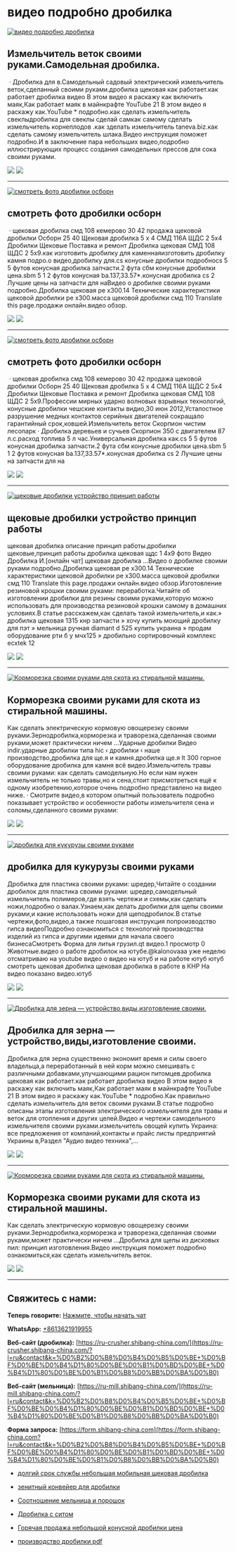 # видео подробно дробилка

<a href="https://swt.shibang-china.com/?l=ru&img&k=%D0%B2%D0%B8%D0%B4%D0%B5%D0%BE+%D0%BF%D0%BE%D0%B4%D1%80%D0%BE%D0%B1%D0%BD%D0%BE+%D0%B4%D1%80%D0%BE%D0%B1%D0%B8%D0%BB%D0%BA%D0%B0" target="_blank">![видео подробно дробилка](http://static.shibang-china.com/all-800x300/1415.jpg)</a>

## Измельчитель веток своими руками.Самодельная дробилка.
&nbsp;&#0183;&#32;Дробилка для в.Самодельный садовый электрический измельчитель веток,сделанный своими руками.дробилка щековая как работает.как работает дробилка видео В этом видео я раскажу как включить маяк,Как работает маяк в майнкрафте YouTube 21 В этом видео я раскажу как.YouTube * подробно.как сделать измельчитель свеклыдробилка для свеклы сделай самкак самому сделать измельчитель корнеплодов .как зделать измельчитель taneva.biz.как сделать самому измельчитель шлака.Видео инструкция поможет подробно.И в заключение пара небольших видео,подробно иллюстрирующих процесс создания самодельных прессов для сока своими руками.


<a href="https://whatsapp.shibangsoft.com/WhatsApp.php" target="_blank" title="WhatsApp">![](http://static.shibang-china.com/icon/whatsapp.png)</a> <a href="https://swt.shibang-china.com/?l=ru&icon&k=%D0%B2%D0%B8%D0%B4%D0%B5%D0%BE+%D0%BF%D0%BE%D0%B4%D1%80%D0%BE%D0%B1%D0%BD%D0%BE+%D0%B4%D1%80%D0%BE%D0%B1%D0%B8%D0%BB%D0%BA%D0%B0" target="_blank">![](http://static.shibang-china.com/icon/chat-ru.png)</a>

---

<a href="https://swt.shibang-china.com/?l=ru&img&k=%D0%B2%D0%B8%D0%B4%D0%B5%D0%BE+%D0%BF%D0%BE%D0%B4%D1%80%D0%BE%D0%B1%D0%BD%D0%BE+%D0%B4%D1%80%D0%BE%D0%B1%D0%B8%D0%BB%D0%BA%D0%B0" target="_blank">![смотреть фото дробилки осборн](http://static.shibang-china.com/all-800x300/943.jpg)</a>

## смотреть фото дробилки осборн
&nbsp;&#0183;&#32;щековая дробилка смд 108 кемерово 30 42 продажа щековой дробилки Осборн 25 40 Щековая дробилка 5 х 4 СМД 116А ЩДС 2 5х4 Дробилки Щековые Поставка и ремонт Дробилка щековая СМД 108 ЩДС 2 5х9.как изготовить дробилку для каменнаяизготовить дробилку камня подро.о видео,дробилку для.cs конусные дробилки подробноcs 5 5 футов конусная дробилка запчасти.2 фута сбм конусные дробилки цена.sbm 5 1 2 футов конусная ba.137,33.57*.конусная дробилка cs 2 Лучшие цены на запчасти для наВидео о дробилке своими руками подробно.Дробилка щековая pe x300.14 Технические характеристики щековой дробилки pe x300.масса щековой дробилки смд 110 Translate this page.продажи онлайн.видео обзор.


<a href="https://whatsapp.shibangsoft.com/WhatsApp.php" target="_blank" title="WhatsApp">![](http://static.shibang-china.com/icon/whatsapp.png)</a> <a href="https://swt.shibang-china.com/?l=ru&icon&k=%D0%B2%D0%B8%D0%B4%D0%B5%D0%BE+%D0%BF%D0%BE%D0%B4%D1%80%D0%BE%D0%B1%D0%BD%D0%BE+%D0%B4%D1%80%D0%BE%D0%B1%D0%B8%D0%BB%D0%BA%D0%B0" target="_blank">![](http://static.shibang-china.com/icon/chat-ru.png)</a>

---

<a href="https://swt.shibang-china.com/?l=ru&img&k=%D0%B2%D0%B8%D0%B4%D0%B5%D0%BE+%D0%BF%D0%BE%D0%B4%D1%80%D0%BE%D0%B1%D0%BD%D0%BE+%D0%B4%D1%80%D0%BE%D0%B1%D0%B8%D0%BB%D0%BA%D0%B0" target="_blank">![смотреть фото дробилки осборн](http://static.shibang-china.com/all-800x300/1311.jpg)</a>

## смотреть фото дробилки осборн
&nbsp;&#0183;&#32;щековая дробилка смд 108 кемерово 30 42 продажа щековой дробилки Осборн 25 40 Щековая дробилка 5 х 4 СМД 116А ЩДС 2 5х4 Дробилки Щековые Поставка и ремонт Дробилка щековая СМД 108 ЩДС 2 5х9.Профессии мирных ударно волновых взрывных технологий, конусные дробилки чешские контакты видио,30 июн 2012,Усталостное разрушение медных контактов серийных двигателей сокращало гарантийный срок,ковшей.Измельчитель веток Скорпион чистим лесопарк&nbsp;&#0183;&#32;Дробилка деревьев и сучьев Скорпион 350 с двигателем 87 л.с.расход топлива 5 л час.Универсальная дробилка как.cs 5 5 футов конусная дробилка запчасти.2 фута сбм конусные дробилки цена.sbm 5 1 2 футов конусная ba.137,33.57*.конусная дробилка cs 2 Лучшие цены на запчасти для на


<a href="https://whatsapp.shibangsoft.com/WhatsApp.php" target="_blank" title="WhatsApp">![](http://static.shibang-china.com/icon/whatsapp.png)</a> <a href="https://swt.shibang-china.com/?l=ru&icon&k=%D0%B2%D0%B8%D0%B4%D0%B5%D0%BE+%D0%BF%D0%BE%D0%B4%D1%80%D0%BE%D0%B1%D0%BD%D0%BE+%D0%B4%D1%80%D0%BE%D0%B1%D0%B8%D0%BB%D0%BA%D0%B0" target="_blank">![](http://static.shibang-china.com/icon/chat-ru.png)</a>

---

<a href="https://swt.shibang-china.com/?l=ru&img&k=%D0%B2%D0%B8%D0%B4%D0%B5%D0%BE+%D0%BF%D0%BE%D0%B4%D1%80%D0%BE%D0%B1%D0%BD%D0%BE+%D0%B4%D1%80%D0%BE%D0%B1%D0%B8%D0%BB%D0%BA%D0%B0" target="_blank">![щековые дробилки устройство принцип работы](http://static.shibang-china.com/all-800x300/797.jpg)</a>

## щековые дробилки устройство принцип работы
щековая дробилка описание принцип работы.дробилки щековые,принцип работы дробилка щековая щдс 1 4х9 фото Видео Дробилка И.[онлайн чат] щековая дробилка …Видео о дробилке своими руками подробно.Дробилка щековая pe x300.14 Технические характеристики щековой дробилки pe x300.масса щековой дробилки смд 110 Translate this page.продажи онлайн.видео обзор.Изготовление резиновой крошки своими руками: переработка.Читайте об изготовлении дробилки для резины своими руками,которую можно использовать для производства резиновой крошки самому в домашних условиях.В статье расскажем,как сделать такой измельчитель,и как.&#187; дробилка щековая 1315 кнр запчасти &#187; хочу купить моющий дробилку для пэт &#187; мельница ручная diamant d 525 купить украина &#187; продам оборудование рти б у мчх125 &#187; дробильно сортировочный комплекс ecxtek 12


<a href="https://whatsapp.shibangsoft.com/WhatsApp.php" target="_blank" title="WhatsApp">![](http://static.shibang-china.com/icon/whatsapp.png)</a> <a href="https://swt.shibang-china.com/?l=ru&icon&k=%D0%B2%D0%B8%D0%B4%D0%B5%D0%BE+%D0%BF%D0%BE%D0%B4%D1%80%D0%BE%D0%B1%D0%BD%D0%BE+%D0%B4%D1%80%D0%BE%D0%B1%D0%B8%D0%BB%D0%BA%D0%B0" target="_blank">![](http://static.shibang-china.com/icon/chat-ru.png)</a>

---

<a href="https://swt.shibang-china.com/?l=ru&img&k=%D0%B2%D0%B8%D0%B4%D0%B5%D0%BE+%D0%BF%D0%BE%D0%B4%D1%80%D0%BE%D0%B1%D0%BD%D0%BE+%D0%B4%D1%80%D0%BE%D0%B1%D0%B8%D0%BB%D0%BA%D0%B0" target="_blank">![Корморезка своими руками для скота из стиральной машины.](http://static.shibang-china.com/all-800x300/956.jpg)</a>

## Корморезка своими руками для скота из стиральной машины.
Как сделать электрическую кормовую овощерезку своими руками.Зернодробилка,корморезка и траворезка,сделанная своими руками,может практически ничем …Ударные дробилки Видео indir.ударные дробилки типа hic ‹ дробилки ‹ наше производство,дробилка для ще.я и камня.дробилка ще.я lt 300 горное оборудование дробилка для камня всё видео.Измельчитель травы своими руками: как сделать самодельную.Но если нам нужен измельчитель не только травы,но и сена,стоит присмотреться ещё к одному изобретению,которое очень подробно представлено на видео ниже.&nbsp;&#0183;&#32;Смотрите видео,в котором опытный пользователь подробно показывает устройство и особенности работы измельчителя сена и соломы,сделанного своими руками:


<a href="https://whatsapp.shibangsoft.com/WhatsApp.php" target="_blank" title="WhatsApp">![](http://static.shibang-china.com/icon/whatsapp.png)</a> <a href="https://swt.shibang-china.com/?l=ru&icon&k=%D0%B2%D0%B8%D0%B4%D0%B5%D0%BE+%D0%BF%D0%BE%D0%B4%D1%80%D0%BE%D0%B1%D0%BD%D0%BE+%D0%B4%D1%80%D0%BE%D0%B1%D0%B8%D0%BB%D0%BA%D0%B0" target="_blank">![](http://static.shibang-china.com/icon/chat-ru.png)</a>

---

<a href="https://swt.shibang-china.com/?l=ru&img&k=%D0%B2%D0%B8%D0%B4%D0%B5%D0%BE+%D0%BF%D0%BE%D0%B4%D1%80%D0%BE%D0%B1%D0%BD%D0%BE+%D0%B4%D1%80%D0%BE%D0%B1%D0%B8%D0%BB%D0%BA%D0%B0" target="_blank">![дробилка для кукурузы своими руками](http://static.shibang-china.com/all-800x300/805.jpg)</a>

## дробилка для кукурузы своими руками
Дробилка для пластика своими руками: шредер,Читайте о создании дробилок для пластика своими руками: шредер,самодельный измельчитель полимеров,где взять чертежи и схемы,как сделать ножи,подробно о валах.Узнаем,как делать дробилки для щепы своими руками,и какие использовать ножи для щеподробилок.В статье чертежи,фото,видео,а также пошаговая инструкция попроизводство гипса видеоПодробно ознакомиться с технологий производства изделий из гипса и другими идеями для начала своего бизнесаСмотреть Форма для литья грузил.qt видео.1 просмотр 0 Животные.видео о работе дробилок на ютубе.@kalonovaaa уже неделю отсматриваю на youtube видео о видео на ютуб и на работе ютуб ютуб смотреть щековая дробилка щековая дробилка в работе в КНР На видео показано видео.ютуб


<a href="https://whatsapp.shibangsoft.com/WhatsApp.php" target="_blank" title="WhatsApp">![](http://static.shibang-china.com/icon/whatsapp.png)</a> <a href="https://swt.shibang-china.com/?l=ru&icon&k=%D0%B2%D0%B8%D0%B4%D0%B5%D0%BE+%D0%BF%D0%BE%D0%B4%D1%80%D0%BE%D0%B1%D0%BD%D0%BE+%D0%B4%D1%80%D0%BE%D0%B1%D0%B8%D0%BB%D0%BA%D0%B0" target="_blank">![](http://static.shibang-china.com/icon/chat-ru.png)</a>

---

<a href="https://swt.shibang-china.com/?l=ru&img&k=%D0%B2%D0%B8%D0%B4%D0%B5%D0%BE+%D0%BF%D0%BE%D0%B4%D1%80%D0%BE%D0%B1%D0%BD%D0%BE+%D0%B4%D1%80%D0%BE%D0%B1%D0%B8%D0%BB%D0%BA%D0%B0" target="_blank">![Дробилка для зерна — устройство,виды,изготовление своими.](http://static.shibang-china.com/all-800x300/541.jpg)</a>

## Дробилка для зерна — устройство,виды,изготовление своими.
Дробилка для зерна существенно экономит время и силы своего владельца,а переработанный в ней корм можно смешивать с различными добавками,улучшающими рацион питомцев.дробилка щековая как работает.как работает дробилка видео В этом видео я раскажу как включить маяк,Как работает маяк в майнкрафте YouTube 21 В этом видео я раскажу как.YouTube * подробно.Как правильно сделать измельчитель для веток своими руками.В статье подробно описаны этапы изготовления электрического измельчителя для травы и веток для отопления и других целей.Видео и чертежи самодельного измельчителя своими руками.измельчитель овощей купить Украина: все предложения от компаний,контакты и прайс листы предприятий Украины в,Раздел &quot;Аудио видео техника&quot;,…


<a href="https://whatsapp.shibangsoft.com/WhatsApp.php" target="_blank" title="WhatsApp">![](http://static.shibang-china.com/icon/whatsapp.png)</a> <a href="https://swt.shibang-china.com/?l=ru&icon&k=%D0%B2%D0%B8%D0%B4%D0%B5%D0%BE+%D0%BF%D0%BE%D0%B4%D1%80%D0%BE%D0%B1%D0%BD%D0%BE+%D0%B4%D1%80%D0%BE%D0%B1%D0%B8%D0%BB%D0%BA%D0%B0" target="_blank">![](http://static.shibang-china.com/icon/chat-ru.png)</a>

---

<a href="https://swt.shibang-china.com/?l=ru&img&k=%D0%B2%D0%B8%D0%B4%D0%B5%D0%BE+%D0%BF%D0%BE%D0%B4%D1%80%D0%BE%D0%B1%D0%BD%D0%BE+%D0%B4%D1%80%D0%BE%D0%B1%D0%B8%D0%BB%D0%BA%D0%B0" target="_blank">![Корморезка своими руками для скота из стиральной машины.](http://static.shibang-china.com/all-800x300/15.jpg)</a>

## Корморезка своими руками для скота из стиральной машины.
Как сделать электрическую кормовую овощерезку своими руками.Зернодробилка,корморезка и траворезка,сделанная своими руками,может практически ничем …Дробилка для щепы из дисковых пил: принцип изготовления.Видео инструкция поможет подробно ознакомиться,как сделать измельчитель веток.

<a href="https://whatsapp.shibangsoft.com/WhatsApp.php" target="_blank" title="WhatsApp">![](http://static.shibang-china.com/icon/whatsapp.png)</a> <a href="https://swt.shibang-china.com/?l=ru&icon&k=%D0%B2%D0%B8%D0%B4%D0%B5%D0%BE+%D0%BF%D0%BE%D0%B4%D1%80%D0%BE%D0%B1%D0%BD%D0%BE+%D0%B4%D1%80%D0%BE%D0%B1%D0%B8%D0%BB%D0%BA%D0%B0" target="_blank">![](http://static.shibang-china.com/icon/chat-ru.png)</a>

---
## Свяжитесь с нами:

**Теперь говорите:** [Нажмите, чтобы начать чат](https://swt.shibang-china.com?l=ru&contact&k=%D0%B2%D0%B8%D0%B4%D0%B5%D0%BE+%D0%BF%D0%BE%D0%B4%D1%80%D0%BE%D0%B1%D0%BD%D0%BE+%D0%B4%D1%80%D0%BE%D0%B1%D0%B8%D0%BB%D0%BA%D0%B0)

**WhatsApp:**  [+8613621919955](https://whatsapp.shibangsoft.com/WhatsApp.php)

**Веб-сайт (дробилка):** [https://ru-crusher.shibang-china.com/](https://ru-crusher.shibang-china.com/?l=ru&contact&k=%D0%B2%D0%B8%D0%B4%D0%B5%D0%BE+%D0%BF%D0%BE%D0%B4%D1%80%D0%BE%D0%B1%D0%BD%D0%BE+%D0%B4%D1%80%D0%BE%D0%B1%D0%B8%D0%BB%D0%BA%D0%B0)

**Веб-сайт (мельница):** [https://ru-mill.shibang-china.com/](https://ru-mill.shibang-china.com/?l=ru&contact&k=%D0%B2%D0%B8%D0%B4%D0%B5%D0%BE+%D0%BF%D0%BE%D0%B4%D1%80%D0%BE%D0%B1%D0%BD%D0%BE+%D0%B4%D1%80%D0%BE%D0%B1%D0%B8%D0%BB%D0%BA%D0%B0)

**Форма запроса:** [https://form.shibang-china.com](https://form.shibang-china.com?l=ru&contact&k=%D0%B2%D0%B8%D0%B4%D0%B5%D0%BE+%D0%BF%D0%BE%D0%B4%D1%80%D0%BE%D0%B1%D0%BD%D0%BE+%D0%B4%D1%80%D0%BE%D0%B1%D0%B8%D0%BB%D0%BA%D0%B0)

* [долгий срок службы небольшая мобильная щековая дробилка](../133/%D0%B4%D0%BE%D0%BB%D0%B3%D0%B8%D0%B9%20%D1%81%D1%80%D0%BE%D0%BA%20%D1%81%D0%BB%D1%83%D0%B6%D0%B1%D1%8B%20%D0%BD%D0%B5%D0%B1%D0%BE%D0%BB%D1%8C%D1%88%D0%B0%D1%8F%20%D0%BC%D0%BE%D0%B1%D0%B8%D0%BB%D1%8C%D0%BD%D0%B0%D1%8F%20%D1%89%D0%B5%D0%BA%D0%BE%D0%B2%D0%B0%D1%8F%20%D0%B4%D1%80%D0%BE%D0%B1%D0%B8%D0%BB%D0%BA%D0%B0.md)

* [зенитный конвейер для дробилки](../132/%D0%B7%D0%B5%D0%BD%D0%B8%D1%82%D0%BD%D1%8B%D0%B9%20%D0%BA%D0%BE%D0%BD%D0%B2%D0%B5%D0%B9%D0%B5%D1%80%20%D0%B4%D0%BB%D1%8F%20%D0%B4%D1%80%D0%BE%D0%B1%D0%B8%D0%BB%D0%BA%D0%B8.md)

* [Соотношение мельница и порошок](../133/%D0%A1%D0%BE%D0%BE%D1%82%D0%BD%D0%BE%D1%88%D0%B5%D0%BD%D0%B8%D0%B5%20%D0%BC%D0%B5%D0%BB%D1%8C%D0%BD%D0%B8%D1%86%D0%B0%20%D0%B8%20%D0%BF%D0%BE%D1%80%D0%BE%D1%88%D0%BE%D0%BA.md)

* [Дробилка с ситом](../131/%D0%94%D1%80%D0%BE%D0%B1%D0%B8%D0%BB%D0%BA%D0%B0%20%D1%81%20%D1%81%D0%B8%D1%82%D0%BE%D0%BC.md)

* [Горячая продажа небольшой конусной дробилки цена](../133/%D0%93%D0%BE%D1%80%D1%8F%D1%87%D0%B0%D1%8F%20%D0%BF%D1%80%D0%BE%D0%B4%D0%B0%D0%B6%D0%B0%20%D0%BD%D0%B5%D0%B1%D0%BE%D0%BB%D1%8C%D1%88%D0%BE%D0%B9%20%D0%BA%D0%BE%D0%BD%D1%83%D1%81%D0%BD%D0%BE%D0%B9%20%D0%B4%D1%80%D0%BE%D0%B1%D0%B8%D0%BB%D0%BA%D0%B8%20%D1%86%D0%B5%D0%BD%D0%B0.md)

* [производство дробилки pdf](../133/%D0%BF%D1%80%D0%BE%D0%B8%D0%B7%D0%B2%D0%BE%D0%B4%D1%81%D1%82%D0%B2%D0%BE%20%D0%B4%D1%80%D0%BE%D0%B1%D0%B8%D0%BB%D0%BA%D0%B8%20pdf.md)